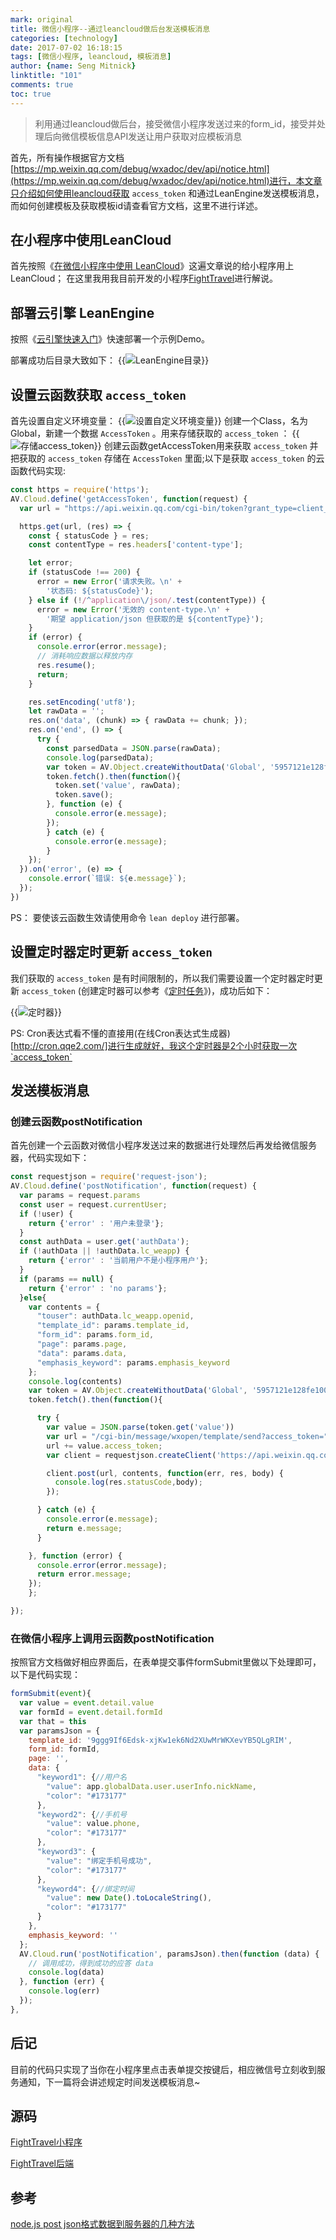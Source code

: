 ```yaml
---
mark: original
title: 微信小程序--通过leancloud做后台发送模板消息
categories: [technology]
date: 2017-07-02 16:18:15
tags: [微信小程序, leancloud, 模板消息]
author: {name: Seng Mitnick}
linktitle: "101"
comments: true
toc: true
---
```

> 利用通过leancloud做后台，接受微信小程序发送过来的form_id，接受并处理后向微信模板信息API发送让用户获取对应模板消息

首先，所有操作根据官方文档[https://mp.weixin.qq.com/debug/wxadoc/dev/api/notice.html](https://mp.weixin.qq.com/debug/wxadoc/dev/api/notice.html)进行，本文章只介绍如何使用leancloud获取 `access_token` 和通过LeanEngine发送模板消息，而如何创建模板及获取模板id请查看官方文档，这里不进行详述。
<!--more-->

## 在小程序中使用LeanCloud
首先按照《[在微信小程序中使用 LeanCloud](https://leancloud.cn/docs/weapp.html)》这遍文章说的给小程序用上LeanCloud；
在这里我用我目前开发的小程序[FightTravel](https://github.com/smk17/FightTravel)进行解说。

## 部署云引擎 LeanEngine
按照《[云引擎快速入门](https://leancloud.cn/docs/leanengine_quickstart.html)》快速部署一个示例Demo。

部署成功后目录大致如下：
{{<img name="1.png" caption="LeanEngine目录" alt="LeanEngine目录">}}

## 设置云函数获取 `access_token`
首先设置自定义环境变量：
{{<img name="2.png" caption="设置自定义环境变量" alt="设置自定义环境变量">}}
创建一个Class，名为Global，新建一个数据 `AccessToken` 。用来存储获取的 `access_token` ：
{{<img name="3.png" caption="存储access_token" alt="存储access_token">}}
创建云函数getAccessToken用来获取 `access_token` 并把获取的 `access_token` 存储在 `AccessToken` 里面;以下是获取 `access_token` 的云函数代码实现:
~~~ js
const https = require('https');
AV.Cloud.define('getAccessToken', function(request) {
  var url = "https://api.weixin.qq.com/cgi-bin/token?grant_type=client_credential&appid="+process.env.APPID+"&secret="+process.env.APPSECRET;

  https.get(url, (res) => {
    const { statusCode } = res;
    const contentType = res.headers['content-type'];

    let error;
    if (statusCode !== 200) {
      error = new Error('请求失败。\n' +
        '状态码: ${statusCode}');
    } else if (!/^application\/json/.test(contentType)) {
      error = new Error('无效的 content-type.\n' +
        '期望 application/json 但获取的是 ${contentType}');
    }
    if (error) {
      console.error(error.message);
      // 消耗响应数据以释放内存
      res.resume();
      return;
    }

    res.setEncoding('utf8');
    let rawData = '';
    res.on('data', (chunk) => { rawData += chunk; });
    res.on('end', () => {
      try {
        const parsedData = JSON.parse(rawData);
        console.log(parsedData);
        var token = AV.Object.createWithoutData('Global', '5957121e128fe100582b6461');
        token.fetch().then(function(){
          token.set('value', rawData);
          token.save();
        }, function (e) {
          console.error(e.message);
        });
        } catch (e) {
          console.error(e.message);
        }
    });
  }).on('error', (e) => {
    console.error(`错误: ${e.message}`);
  });
})
~~~
PS： 要使该云函数生效请使用命令 `lean deploy` 进行部署。

## 设置定时器定时更新 `access_token`
我们获取的 `access_token` 是有时间限制的，所以我们需要设置一个定时器定时更新 `access_token` (创建定时器可以参考《[定时任务](https://leancloud.cn/docs/leanengine_cloudfunction_guide-node.html#定时任务)》)，成功后如下：

{{<img name="4.png" caption="定时器" alt="定时器">}}

PS: Cron表达式看不懂的直接用(在线Cron表达式生成器)[http://cron.qqe2.com/]进行生成就好，我这个定时器是2个小时获取一次`access_token`

## 发送模板消息
### 创建云函数postNotification
首先创建一个云函数对微信小程序发送过来的数据进行处理然后再发给微信服务器，代码实现如下：
~~~ js
const requestjson = require('request-json');
AV.Cloud.define('postNotification', function(request) {
  var params = request.params
  const user = request.currentUser;
  if (!user) {
    return {'error' : '用户未登录'};
  }
  const authData = user.get('authData');
  if (!authData || !authData.lc_weapp) {
    return {'error' : '当前用户不是小程序用户'};
  }
  if (params == null) {
    return {'error' : 'no params'};
  }else{
    var contents = {
      "touser": authData.lc_weapp.openid,  
      "template_id": params.template_id,         
      "form_id": params.form_id,
      "page": params.page,
      "data": params.data,
      "emphasis_keyword": params.emphasis_keyword
    };
    console.log(contents)
    var token = AV.Object.createWithoutData('Global', '5957121e128fe100582b6461');
    token.fetch().then(function(){

      try {
        var value = JSON.parse(token.get('value'))
        var url = "/cgi-bin/message/wxopen/template/send?access_token=";
        url += value.access_token;
        var client = requestjson.createClient('https://api.weixin.qq.com');

        client.post(url, contents, function(err, res, body) {
          console.log(res.statusCode,body);
        });

      } catch (e) {
        console.error(e.message);
        return e.message;
      }

    }, function (error) {
      console.error(error.message);
      return error.message;
    });
    };

});
~~~
### 在微信小程序上调用云函数postNotification
按照官方文档做好相应界面后，在表单提交事件formSubmit里做以下处理即可，以下是代码实现：
~~~ js
formSubmit(event){
  var value = event.detail.value
  var formId = event.detail.formId
  var that = this
  var paramsJson = {
    template_id: '9ggg9If6Edsk-xjKw1ek6Nd2XUwMrWKXevYB5QLgRIM',
    form_id: formId,
    page: '',
    data: {
      "keyword1": {//用户名
        "value": app.globalData.user.userInfo.nickName,
        "color": "#173177"
      },
      "keyword2": {//手机号
        "value": value.phone,
        "color": "#173177"
      },
      "keyword3": {
        "value": "绑定手机号成功",
        "color": "#173177"
      },
      "keyword4": {//绑定时间
        "value": new Date().toLocaleString(),
        "color": "#173177"
      }
    },
    emphasis_keyword: ''
  };
  AV.Cloud.run('postNotification', paramsJson).then(function (data) {
    // 调用成功，得到成功的应答 data
    console.log(data)
  }, function (err) {
    console.log(err)
  });
},
~~~

## 后记
目前的代码只实现了当你在小程序里点击表单提交按键后，相应微信号立刻收到服务通知，下一篇将会讲述规定时间发送模板消息~

## 源码
[FightTravel小程序](https://github.com/smk17/FightTravel)

[FightTravel后端](https://github.com/sengmitnick/FightTravel)

## 参考
[node.js post json格式数据到服务器的几种方法](http://yijiebuyi.com/blog/8221eb14c8482e7efd1868946e99ea7c.html)
